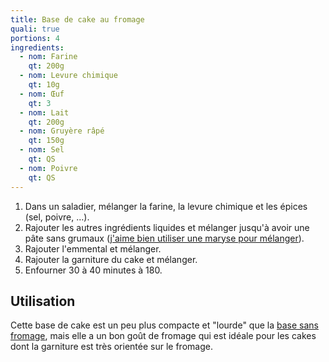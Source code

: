 ```yaml
---
title: Base de cake au fromage
quali: true
portions: 4
ingredients:
  - nom: Farine
    qt: 200g
  - nom: Levure chimique
    qt: 10g
  - nom: Œuf
    qt: 3
  - nom: Lait
    qt: 200g
  - nom: Gruyère râpé
    qt: 150g
  - nom: Sel
    qt: QS
  - nom: Poivre
    qt: QS
---
```


1. Dans un saladier, mélanger la farine, la levure chimique et les épices (sel, poivre, …).
2. Rajouter les autres ingrédients liquides et mélanger jusqu'à avoir une pâte sans grumaux ([j'aime bien utiliser une maryse pour mélanger](/posts/dogmes/eviter_fouet/)).
3. Rajouter l'emmental et mélanger.
4. Rajouter la garniture du cake et mélanger.
5. Enfourner 30 à 40 minutes à 180.

Utilisation
-----------

Cette base de cake est un peu plus compacte et "lourde" que la [base sans fromage](/recettes/plat/cake/base/), mais elle a un bon goût de fromage qui est idéale pour les cakes dont la garniture est très orientée sur le fromage.
